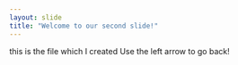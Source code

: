 ```yaml
---
layout: slide
title: "Welcome to our second slide!"
---
```

this is the file which I created
Use the left arrow to go back!
